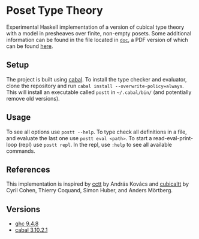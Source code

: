 # Poset Type Theory

Experimental Haskell implementation of a version of cubical type theory with a model in presheaves over finite, non-empty posets.
Some additional information can be found in the file located in [`doc`][path/doc], a PDF version of which can be found [here][doc].


## Setup

The project is built using [cabal][software/cabal].
To install the type checker and evaluator, clone the repository and run `cabal install --overwrite-policy=always`.
This will install an executable called `postt` in `~/.cabal/bin/` (and potentially remove old versions).


## Usage

To see all options use `postt --help`.
To type check all definitions in a file, and evaluate the last one use `postt eval <path>`.
To start a read-eval-print-loop (repl) use `postt repl`.
In the repl, use `:help` to see all available commands.

## References

This implementation is inspired by [cctt][software/cctt] by András Kovács and [cubicaltt][software/cubicaltt] by Cyril Cohen, Thierry Coquand, Simon Huber, and Anders Mörtberg.


## Versions

- [ghc 9.4.8][software/ghc]
- [cabal 3.10.2.1][software/cabal]


[doc]:
  https://jonashoefer.github.io/poset-type-theory/poset.pdf
  "Documentation PDF"

[path/doc]:
  https://github.com/JonasHoefer/poset-type-theory/tree/main/doc
  "Poset Type Theory — Documentation"

[software/ghc]:
  https://www.haskell.org/ghc/
  "The Glasgow Haskell Compiler"

[software/cabal]:
  https://www.haskell.org/cabal/
  "Common Architecture for Building Applications and Libraries"

[software/cctt]:
  https://github.com/AndrasKovacs/cctt/
  "cctt —  high-performance cubical evaluation"

[software/cubicaltt]:
  https://github.com/mortberg/cubicaltt/
  "cubicaltt — Experimental implementation of Cubical Type Theory"
